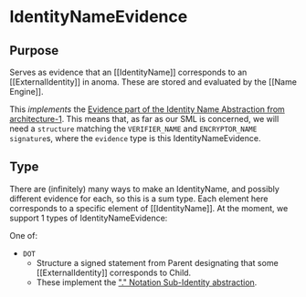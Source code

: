 # IdentityNameEvidence

## Purpose

<!-- ANCHOR: purpose -->
Serves as evidence that an [[IdentityName]] corresponds to an [[ExternalIdentity]] in anoma. 
These are stored and evaluated by the [[Name Engine]].

This _implements_ the [Evidence part of the Identity Name Abstraction from architecture-1](../../../architecture-1/abstractions/identity.md#identity-names).
This means that, as far as our SML is concerned, we will need a `structure` matching the `VERIFIER_NAME` and `ENCRYPTOR_NAME` `signature`s,  where the `evidence` type is this IdentityNameEvidence.
<!-- ANCHOR_END: purpose -->


## Type

<!-- ANCHOR: type -->
There are (infinitely) many ways to make an IdentityName, and possibly different evidence for each, so this is a sum type. 
Each element here corresponds to a specific element of [[IdentityName]].
At the moment, we support 1 types of IdentityNameEvidence:

One of:
- `DOT`
  - Structure a signed statement from Parent designating that some [[ExternalIdentity]] corresponds to Child.
  - These implement the ["." Notation Sub-Identity abstraction](../../../architecture-1/abstractions/identity.md#-notation).
<!-- ANCHOR_END: type -->